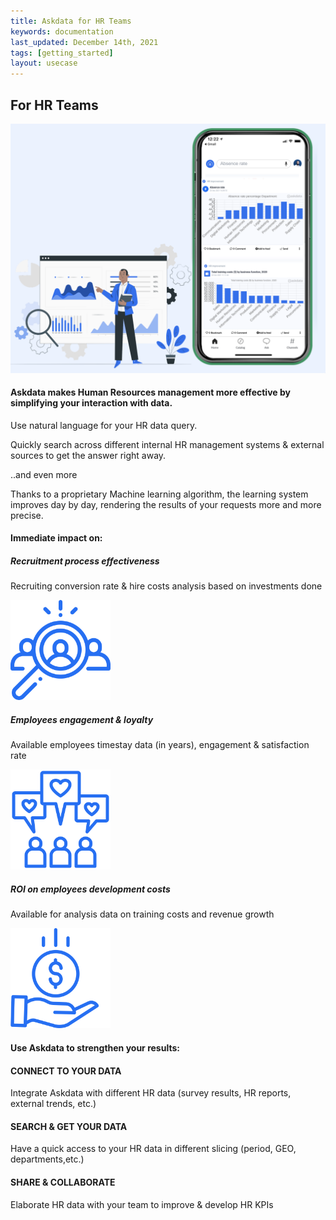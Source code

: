 ```yaml
---
title: Askdata for HR Teams
keywords: documentation
last_updated: December 14th, 2021
tags: [getting_started]
layout: usecase
---
```


## For HR Teams

<img src="/media/use-cases/icons/HR.png" class="image-doc p-3">

#### Askdata makes Human Resources management more effective by simplifying your interaction with data. 

Use natural language for your HR data query.

Quickly search across different internal HR management systems & external sources to get the answer right away.

..and even more

Thanks to a proprietary Machine learning algorithm, the learning system improves day by day, rendering the results of your requests more and more precise.



#### Immediate impact on:

<div class="row">
  <div class="col-sm-4">
    <div class="card">
      <div class="card-body text-center">
        <h5 class="card-title">Recruitment process effectiveness</h5>
        <p class="card-text">Recruiting conversion rate & hire costs analysis based on investments done
</p>
         <img src="/media/use-cases/icons/HR_1.png" class="card-img" alt="Sales Accuracy" style="max-width:160px">
      </div>
    </div>
  </div>
  <div class="col-sm-4">
    <div class="card">
      <div class="card-body text-center">
        <h5 class="card-title">Employees engagement & loyalty</h5>
        <p class="card-text">Available employees timestay data (in years), engagement & satisfaction rate</p>
        <img src="/media/use-cases/icons/HR_2.png" class="card-img" alt="Sales Accuracy" style="max-width:160px">
      </div>
    </div>
  </div>
    <div class="col-sm-4">
    <div class="card">
      <div class="card-body text-center">
        <h5 class="card-title">ROI on employees development costs</h5>
        <p class="card-text">Available for analysis data on training costs and revenue growth</p>
        <img src="/media/use-cases/icons/HR_3.png" class="card-img" alt="Sales Accuracy" style="max-width:160px">
      </div>
    </div>
  </div>
</div>

#### Use Askdata to strengthen your results:

#### CONNECT TO YOUR DATA

Integrate Askdata with different HR data (survey results, HR reports, external trends, etc.) 

#### SEARCH & GET YOUR DATA

Have a quick access to your HR data in different slicing (period, GEO, departments,etc.) 

#### SHARE & COLLABORATE

Elaborate HR data with your team to improve & develop HR KPIs


 
